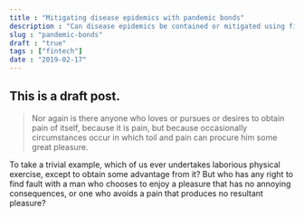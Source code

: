 ```yaml
---
title : "Mitigating disease epidemics with pandemic bonds"
description : "Can disease epidemics be contained or mitigated using financial instruments? In this post, we explore such a possibility."
slug : "pandemic-bonds"
draft : "true"
tags : ["fintech"]
date : "2019-02-17"
---
```


## This is a draft post.

> Nor again is there anyone who loves or pursues or desires to obtain pain of itself, because it is pain, but because occasionally circumstances occur in which toil and pain can procure him some great pleasure. 

To take a trivial example, which of us ever undertakes laborious physical exercise, except to obtain some advantage from it? But who has any right to find fault with a man who chooses to enjoy a pleasure that has no annoying consequences, or one who avoids a pain that produces no resultant pleasure?